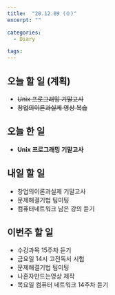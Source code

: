 ```yaml
---
title:  "20.12.09 (수)"
excerpt: ""

categories:
  - Diary

tags:
---
```


## 오늘 할 일 (계획)

- ~~Unix 프로그래밍 기말고사~~
- ~~창업의이론과실제 영상 복습~~

## 오늘 한 일

- **Unix 프로그래밍 기말고사**

##  내일 할 일

- 창업의이론과실제 기말고사
- 문제해결기법 팀미팅
- 컴퓨터네트워크 남은 강의 듣기

## 이번주 할 일

- 수강과목 15주차 듣기
- 금요일 14시 고전독서 시험
- 문제해결기법 팀미팅
- 나혼자만드는영상 제작
- 목요일 컴퓨터 네트워크 14주차 듣기

<br>